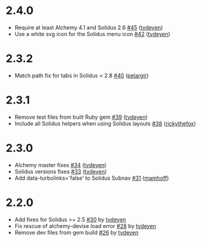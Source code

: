 # 2.4.0

- Require at least Alchemy 4.1 and Solidus 2.6 [#45](https://github.com/AlchemyCMS/alchemy-solidus/pull/45) ([tvdeyen](https://github.com/tvdeyen))
- Use a white svg icon for the Solidus menu icon [#42](https://github.com/AlchemyCMS/alchemy-solidus/pull/42) ([tvdeyen](https://github.com/tvdeyen))

# 2.3.2

- Match path fix for tabs in Solidus < 2.8 [#40](https://github.com/AlchemyCMS/alchemy-solidus/pull/40) ([pelargir](https://github.com/pelargir))

# 2.3.1

- Remove test files from built Ruby gem [#39](https://github.com/AlchemyCMS/alchemy-solidus/pull/39) ([tvdeyen](https://github.com/tvdeyen))
- Include all Solidus helpers when using Solidus layouts [#38](https://github.com/AlchemyCMS/alchemy-solidus/pull/38) ([rickythefox](https://github.com/rickythefox))

# 2.3.0

- Alchemy master fixes [#34](https://github.com/AlchemyCMS/alchemy-solidus/pull/34) ([tvdeyen](https://github.com/tvdeyen))
- Solidus versions fixes [#33](https://github.com/AlchemyCMS/alchemy-solidus/pull/33) ([tvdeyen](https://github.com/tvdeyen))
- Add data-turbolinks='false' to Solidus Subnav [#31](https://github.com/AlchemyCMS/alchemy-solidus/pull/31) ([mamhoff](https://github.com/mamhoff))

# 2.2.0

- Add fixes for Solidus >= 2.5 [#30](https://github.com/AlchemyCMS/alchemy-solidus/pull/30) by [tvdeyen](https://github.com/tvdeyen)
- Fix rescue of alchemy-devise load error [#28](https://github.com/AlchemyCMS/alchemy-solidus/pull/28) by [tvdeyen](https://github.com/tvdeyen)
- Remove dev files from gem build [#26](https://github.com/AlchemyCMS/alchemy-solidus/pull/26) by [tvdeyen](https://github.com/tvdeyen)
